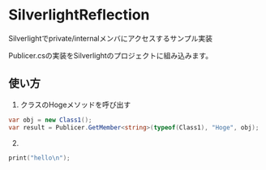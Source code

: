 # SilverlightReflection
Silverlightでprivate/internalメンバにアクセスするサンプル実装

Publicer.csの実装をSilverlightのプロジェクトに組み込みます。

## 使い方

1. クラスのHogeメソッドを呼び出す
```csharp
var obj = new Class1();
var result = Publicer.GetMember<string>(typeof(Class1), "Hoge", obj);
```

2. 


```cpp
print("hello\n");
```
